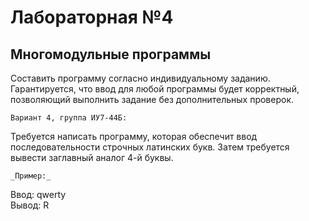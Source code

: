 # Лабораторная №4
## Многомодульные программы  

Составить программу согласно индивидуальному заданию. Гарантируется, что ввод для любой программы будет корректный, позволяющий выполнить задание без дополнительных проверок.  

`Вариант 4, группа ИУ7-44Б:`
  
Требуется написать программу, которая обеспечит ввод последовательности строчных латинских букв. Затем требуется вывести заглавный аналог 4-й буквы.  

`_Пример:_`
  
Ввод: qwerty  
Вывод: R 
